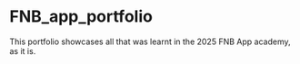 # FNB_app_portfolio
This portfolio showcases all that was learnt in the 2025 FNB App academy, as it is.
